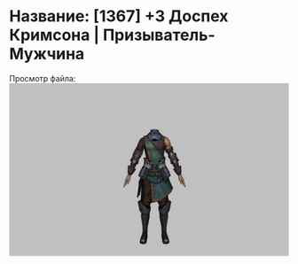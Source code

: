 # Название: [1367] +3 Доспех Кримсона | Призыватель-Мужчина

Просмотр файла:
![p080004.png](p080004.png)